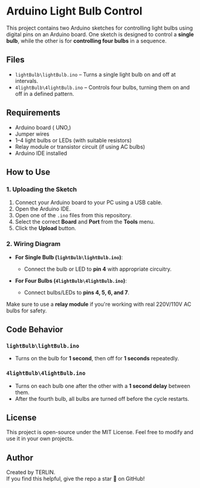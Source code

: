 # Arduino Light Bulb Control

This project contains two Arduino sketches for controlling light bulbs using digital pins on an Arduino board. One sketch is designed to control a **single bulb**, while the other is for **controlling four bulbs** in a sequence.

## Files

- `lightBulb\lightBulb.ino` – Turns a single light bulb on and off at intervals.
- `4lightBulb\4lightBulb.ino` – Controls four bulbs, turning them on and off in a defined pattern.

## Requirements

- Arduino board ( UNO,)
- Jumper wires
- 1–4 light bulbs or LEDs (with suitable resistors)
- Relay module or transistor circuit (if using AC bulbs)
- Arduino IDE installed

## How to Use

### 1. Uploading the Sketch

1. Connect your Arduino board to your PC using a USB cable.
2. Open the Arduino IDE.
3. Open one of the `.ino` files from this repository.
4. Select the correct **Board** and **Port** from the **Tools** menu.
5. Click the **Upload** button.

### 2. Wiring Diagram

- **For Single Bulb (`lightBulb\lightBulb.ino`)**:
  - Connect the bulb or LED to **pin 4** with appropriate circuitry.

- **For Four Bulbs (`4lightBulb\4lightBulb.ino`)**:
  - Connect bulbs/LEDs to **pins 4, 5, 6, and 7**.

Make sure to use a **relay module** if you're working with real 220V/110V AC bulbs for safety.

## Code Behavior

### `lightBulb\lightBulb.ino`

- Turns on the bulb for **1 second**, then off for **1 seconds** repeatedly.

### `4lightBulb\4lightBulb.ino`

- Turns on each bulb one after the other with a **1 second delay** between them.
- After the fourth bulb, all bulbs are turned off before the cycle restarts.

## License

This project is open-source under the MIT License. Feel free to modify and use it in your own projects.

## Author

Created by TERLIN.  
If you find this helpful, give the repo a star 🌟 on GitHub!

